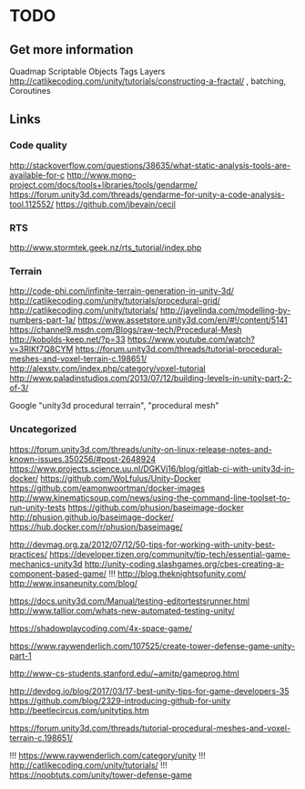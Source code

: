 # TODO

## Get more information

Quadmap
Scriptable Objects
Tags
Layers
http://catlikecoding.com/unity/tutorials/constructing-a-fractal/ , batching, Coroutines

## Links

### Code quality

http://stackoverflow.com/questions/38635/what-static-analysis-tools-are-available-for-c
http://www.mono-project.com/docs/tools+libraries/tools/gendarme/
https://forum.unity3d.com/threads/gendarme-for-unity-a-code-analysis-tool.112552/
https://github.com/jbevain/cecil

### RTS

http://www.stormtek.geek.nz/rts_tutorial/index.php

### Terrain

http://code-phi.com/infinite-terrain-generation-in-unity-3d/
http://catlikecoding.com/unity/tutorials/procedural-grid/
http://catlikecoding.com/unity/tutorials/
http://jayelinda.com/modelling-by-numbers-part-1a/
https://www.assetstore.unity3d.com/en/#!/content/5141
https://channel9.msdn.com/Blogs/raw-tech/Procedural-Mesh
http://kobolds-keep.net/?p=33
https://www.youtube.com/watch?v=3RlKf7Q8CYM
https://forum.unity3d.com/threads/tutorial-procedural-meshes-and-voxel-terrain-c.198651/
http://alexstv.com/index.php/category/voxel-tutorial
http://www.paladinstudios.com/2013/07/12/building-levels-in-unity-part-2-of-3/

Google "unity3d procedural terrain", "procedural mesh"

### Uncategorized

https://forum.unity3d.com/threads/unity-on-linux-release-notes-and-known-issues.350256/#post-2648924
https://www.projects.science.uu.nl/DGKVj16/blog/gitlab-ci-with-unity3d-in-docker/
https://github.com/WoLfulus/Unity-Docker
https://github.com/eamonwoortman/docker-images
http://www.kinematicsoup.com/news/using-the-command-line-toolset-to-run-unity-tests
https://github.com/phusion/baseimage-docker
http://phusion.github.io/baseimage-docker/
https://hub.docker.com/r/phusion/baseimage/

http://devmag.org.za/2012/07/12/50-tips-for-working-with-unity-best-practices/
https://developer.tizen.org/community/tip-tech/essential-game-mechanics-unity3d
http://unity-coding.slashgames.org/cbes-creating-a-component-based-game/
!!! http://blog.theknightsofunity.com/
http://www.insaneunity.com/blog/

https://docs.unity3d.com/Manual/testing-editortestsrunner.html
http://www.tallior.com/whats-new-automated-testing-unity/

https://shadowplaycoding.com/4x-space-game/

https://www.raywenderlich.com/107525/create-tower-defense-game-unity-part-1

http://www-cs-students.stanford.edu/~amitp/gameprog.html

http://devdog.io/blog/2017/03/17-best-unity-tips-for-game-developers-35
https://github.com/blog/2329-introducing-github-for-unity
http://beetlecircus.com/unitytips.htm

https://forum.unity3d.com/threads/tutorial-procedural-meshes-and-voxel-terrain-c.198651/

!!! https://www.raywenderlich.com/category/unity
!!! http://catlikecoding.com/unity/tutorials/
!!! https://noobtuts.com/unity/tower-defense-game
